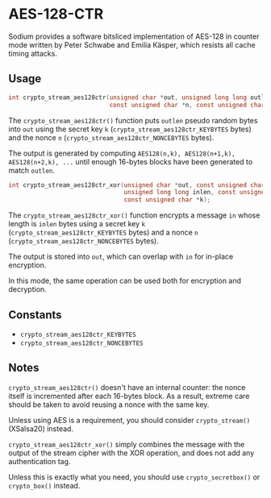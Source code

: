 # AES-128-CTR

Sodium provides a software bitsliced implementation of AES-128 in counter mode written by Peter Schwabe and Emilia Käsper, which resists all cache timing attacks.

## Usage

```c
int crypto_stream_aes128ctr(unsigned char *out, unsigned long long outlen,
                            const unsigned char *n, const unsigned char *k);
```

The `crypto_stream_aes128ctr()` function puts `outlen` pseudo random bytes into `out` using the secret key `k` (`crypto_stream_aes128ctr_KEYBYTES` bytes) and the nonce `n` (`crypto_stream_aes128ctr_NONCEBYTES` bytes).

The output is generated by computing `AES128(n,k), AES128(n+1,k), AES128(n+2,k), ...` until enough 16-bytes blocks have been generated to match `outlen`.

```c
int crypto_stream_aes128ctr_xor(unsigned char *out, const unsigned char *in,
                                unsigned long long inlen, const unsigned char *n,
                                const unsigned char *k);
```

The `crypto_stream_aes128ctr_xor()` function encrypts a message `in` whose length is `inlen` bytes using a secret key `k` (`crypto_stream_aes128ctr_KEYBYTES` bytes) and a nonce `n` (`crypto_stream_aes128ctr_NONCEBYTES` bytes).

The output is stored into `out`, which can overlap with `in` for in-place encryption.

In this mode, the same operation can be used both for encryption and decryption.

## Constants

- `crypto_stream_aes128ctr_KEYBYTES`
- `crypto_stream_aes128ctr_NONCEBYTES`

## Notes

`crypto_stream_aes128ctr()` doesn't have an internal counter: the nonce itself is incremented after each 16-bytes block. As a result, extreme care should be taken to avoid reusing a nonce with the same key.

Unless using AES is a requirement, you should consider  `crypto_stream()` (XSalsa20) instead.

`crypto_stream_aes128ctr_xor()` simply combines the message with the output of the stream cipher with the XOR operation, and does not add any authentication tag.

Unless this is exactly what you need, you should use `crypto_secretbox()` or `crypto_box()` instead.
